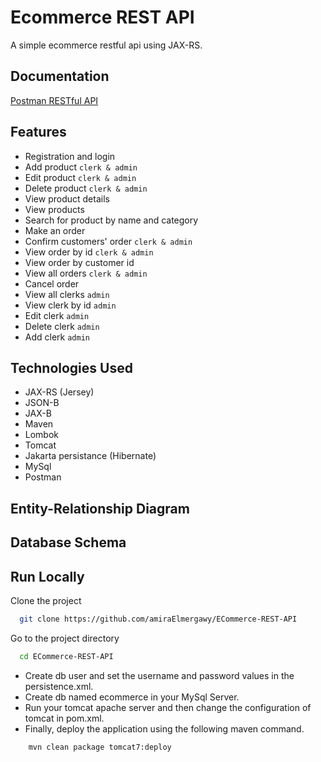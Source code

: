 
# Ecommerce REST API

A simple ecommerce restful api using JAX-RS.


## Documentation

[Postman RESTful API](https://documenter.getpostman.com/view/10348227/UyxdMA8V)


## Features

- Registration and login
- Add product  ```clerk & admin```
- Edit product ```clerk & admin```
- Delete product ```clerk & admin```
- View product details
- View products
- Search for product by name and category
- Make an order
- Confirm customers' order ```clerk & admin```
- View order by id ```clerk & admin```
- View order by customer id
- View all orders ```clerk & admin```
- Cancel order
- View all clerks ```admin```
- View clerk by id ```admin```
- Edit clerk ```admin```
- Delete clerk ```admin```
- Add clerk ```admin```




## Technologies Used

- JAX-RS (Jersey)
- JSON-B
- JAX-B
- Maven
- Lombok
- Tomcat
- Jakarta persistance (Hibernate)
- MySql
- Postman


## Entity-Relationship Diagram
## Database Schema

## Run Locally

Clone the project

```bash
  git clone https://github.com/amiraElmergawy/ECommerce-REST-API
```

Go to the project directory

```bash
  cd ECommerce-REST-API
```

- Create db user and set the username and password values in the persistence.xml.
- Create db named ecommerce in your MySql Server.
- Run your tomcat apache server and then change the configuration of tomcat in pom.xml.
- Finally, deploy the application using the following maven command.


```bash
    mvn clean package tomcat7:deploy
```

